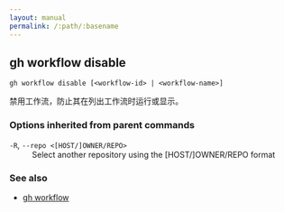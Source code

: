 ```yaml
---
layout: manual
permalink: /:path/:basename
---
```


## gh workflow disable

```
gh workflow disable [<workflow-id> | <workflow-name>]
```

禁用工作流，防止其在列出工作流时运行或显示。

### Options inherited from parent commands

<dl class="flags">
	<dt><code>-R</code>, <code>--repo &lt;[HOST/]OWNER/REPO&gt;</code></dt>
	<dd>Select another repository using the [HOST/]OWNER/REPO format</dd>
</dl>

### See also

-   [gh workflow](./gh_workflow)
